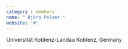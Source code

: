 ```yaml
---
category : members
name: " Björn Pelzer " 
website: '#'
---
```

Universität Koblenz-Landau
Koblenz, Germany

